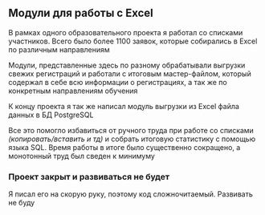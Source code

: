 ## Модули для работы с Excel 

В рамках одного образовательного проекта я работал со списками участников. Всего было более 1100 заявок, которые собирались в Excel по различным направлениям

Модули, представленные здесь по разному обрабатывали выгрузки свежих регистраций и работали с итоговым мастер-файлом, который содержал в себе всю информации о регистрациях, а так же по конкретным направлениям обучения

К концу проекта я так же написал модуль выгрузки из Excel файла данных в БД PostgreSQL

Все это помогло избавиться от ручного труда при работе со списками *(копировать/вставить и тд)* и собрать итоговую статистику с помощью языка SQL. Время работы в итоге было существенно сокращено, а монотонный труд был сведен к минимуму


### Проект закрыт и развиваться не будет
Я писал его на скорую руку, поэтому код сложночитаемый. Развивать не буду
